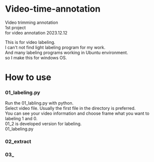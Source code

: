 # Video-time-annotation
Video trimming annotation <br/>
1st project <br/>
for video annotation 2023.12.12 <br/>

This is for video labeling.<br/>
I can't not find light labeling program for my work.<br/>
And many labeling programs working in Ubuntu environment.<br/>
so I make this for windows OS.<br/>

# How to use

### 01_labeling.py

Run the 01_labling.py with python.<br/>
Select video file. Usually the first file in the directory is preferred.<br/>
You can see your video information and choose frame what you want to labeling 1 and 0.<br/>
01_2 is developed version for labeling.<br/>
01_labeling.py

### 02_extract

### 03_


